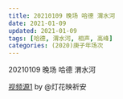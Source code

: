 ```yaml
---
title: 20210109 晚场 哈德 渭水河  
date: 2021-01-09
updated: 2021-01-09
tags: [哈德, 渭水河, 相声, 高峰] 
categories: (2020)庚子年场次
---
```

20210109 晚场 哈德 渭水河 



[视频源1](https://weibo.com/1950216183/JCqh72oHT)  by @灯花映祈安